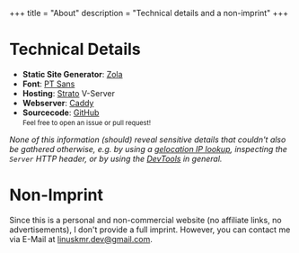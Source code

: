 +++
title = "About"
description = "Technical details and a non-imprint"
+++


# Technical Details

- **Static Site Generator**: [Zola](https://www.getzola.org)
- **Font**: [PT Sans](https://www.paratype.com/fonts/pt/pt-sans)
- **Hosting**: [Strato](https://www.strato.de) V-Server
- **Webserver**: [Caddy](https://caddyserver.com)
- **Sourcecode**: [GitHub](https://github.com/linuskmr/linu.sk "Platform for hosting open source code")  
	<small>Feel free to open an issue or pull request!</small>

*None of this information (should) reveal sensitive details that couldn't also be gathered otherwise, e.g. by using a [gelocation IP lookup](https://www.iplocation.net/ip-lookup), inspecting the `Server` HTTP header, or by using the [DevTools](https://developer.mozilla.org/en-US/docs/Learn/Common_questions/Tools_and_setup/What_are_browser_developer_tools) in general.*


#  Non-Imprint

Since this is a personal and non-commercial website (no affiliate links, no advertisements), I don't provide a full imprint. However, you can contact me via E-Mail at [linuskmr.dev@gmail.com](mailto:linuskmr.dev@gmail.com).